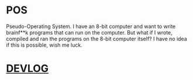 # POS
Pseudo-Operating System. I have an 8-bit computer and want to write brainf**k programs that can run on the computer. But what if I wrote, compiled and ran the programs on the 8-bit computer itself? I have no idea if this is possible, wish me luck.

# [DEVLOG](https://atp45.user.srcf.net/projects/pos/)

